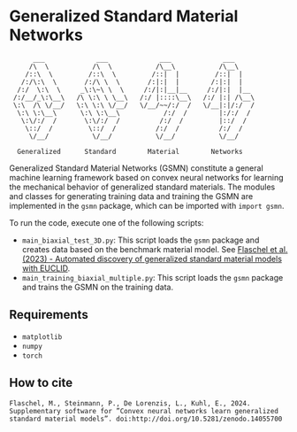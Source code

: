 # Generalized Standard Material Networks
```
      ___             ___             ___             ___     
     /\  \           /\  \           /\__\           /\__\    
    /::\  \         /::\  \         /::|  |         /::|  |   
   /:/\:\  \       /:/\ \  \       /:|:|  |        /:|:|  |   
  /:/  \:\  \     _\:\~\ \  \     /:/|:|__|__     /:/|:|  |__ 
 /:/__/_\:\__\   /\ \:\ \ \__\   /:/ |::::\__\   /:/ |:| /\__\
 \:\  /\ \/__/   \:\ \:\ \/__/   \/__/~~/:/  /   \/__|:|/:/  /
  \:\ \:\__\      \:\ \:\__\           /:/  /        |:/:/  / 
   \:\/:/  /       \:\/:/  /          /:/  /         |::/  /  
    \::/  /         \::/  /          /:/  /          /:/  /   
     \/__/           \/__/           \/__/           \/__/    

  Generalized      Standard        Material        Networks
```
Generalized Standard Material Networks (GSMN) constitute a general machine learning framework based on convex neural networks for learning the mechanical behavior of generalized standard materials. The modules and classes for generating training data and training the GSMN are implemented in the `gsmn` package, which can be imported with `import gsmn`.

To run the code, execute one of the following scripts:
* `main_biaxial_test_3D.py`: This script loads the `gsmn` package and creates data based on the benchmark material model. See [Flaschel et al. (2023) - Automated discovery of generalized standard material models with EUCLID](https://www.sciencedirect.com/science/article/pii/S0045782522008234).
* `main_training_biaxial_multiple.py`: This script loads the `gsmn` package and trains the GSMN on the training data.

## Requirements

* `matplotlib`
* `numpy`
* `torch`

## How to cite

`Flaschel, M., Steinmann, P., De Lorenzis, L., Kuhl, E., 2024. Supplementary software for ”Convex neural networks learn generalized standard material models”. doi:http://doi.org/10.5281/zenodo.14055700`
